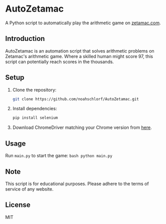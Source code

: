 # AutoZetamac

A Python script to automatically play the arithmetic game on [zetamac.com](https://arithmetic.zetamac.com/).

## Introduction

AutoZetamac is an automation script that solves arithmetic problems on Zetamac's arithmetic game. Where a skilled human might score 97, this script can potentially reach scores in the thousands.

## Setup

1. Clone the repository:
    ```bash
    git clone https://github.com/noahschlorf/AutoZetamac.git
    ```

2. Install dependencies:
    ```bash
    pip install selenium
    ```

3. Download ChromeDriver matching your Chrome version from [here](https://sites.google.com/a/chromium.org/chromedriver/).

## Usage

Run `main.py` to start the game:
    ```bash
    python main.py
    ```

## Note

This script is for educational purposes. Please adhere to the terms of service of any website.

## License

MIT
